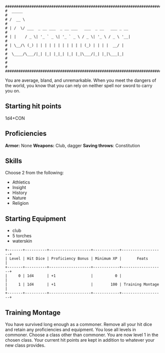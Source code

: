 ```
################################################################################
#  _____                                                                       #
# /  __ \                                                                      #
# | /  \/ ___  _ __ ___  _ __ ___   ___  _ __   ___ _ __                       #
# | |    / _ \| '_ ` _ \| '_ ` _ \ / _ \| '_ \ / _ \ '__|                      #
# | \__/\ (_) | | | | | | | | | | | (_) | | | |  __/ |                         #
#  \____/\___/|_| |_| |_|_| |_| |_|\___/|_| |_|\___|_|                         #
#                                                                              #
################################################################################
```
You are average, bland, and unremarkable. When you meet the dangers of the
world, you know that you can rely on neither spell nor sword to carry you on.

## Starting hit points
1d4+CON

## Proficiencies
**Armor:** None
**Weapons:** Club, dagger
**Saving throws**: Constitution

## Skills
Choose 2 from the following:
- Athletics
- Insight
- History
- Nature
- Religion

## Starting Equipment
- club
- 5 torches
- waterskin

```
+-------+----------+-------------------+------------+-------------------+
| Level | Hit Dice | Proficiency Bonus | Minimum XP |       Feats       |
+-------+----------+-------------------+------------+-------------------+
|     0 | 1d4      | +1                |          0 |                   |
|     1 | 1d4      | +1                |        100 | Training Montage  |
+-------+----------+-------------------+------------+-------------------+
```

## Training Montage
You have survived long enough as a commoner. Remove all your hit dice and retain
any proficiencies and equipment. You lose all levels in commoner. Choose a class
other than commoner. You are now level 1 in the chosen class. Your current
hit points are kept in addition to whatever your new class provides.
